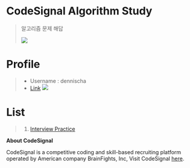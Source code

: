 # CodeSignal Algorithm Study
> 알고리즘 문제 해답
>
>![](https://forthebadge.com/images/badges/made-with-c-plus-plus.svg)
# Profile
>* Username : dennischa 
>* [Link](https://app.codesignal.com/profile/dennischa) ![](https://app.codesignal.com/badges/user-level/44.svg)
# List
>1. [Interview Practice](CodeSignal/interview-practice/)


**About CodeSignal**

CodeSignal is a competitive coding and skill-based recruiting platform operated by American company BrainFights, Inc, Visit CodeSignal [here](https://codesignal.com/).
